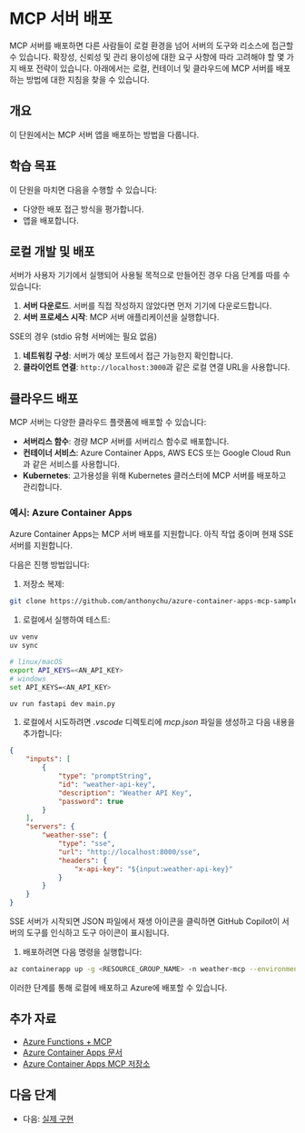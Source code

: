 # MCP 서버 배포

MCP 서버를 배포하면 다른 사람들이 로컬 환경을 넘어 서버의 도구와 리소스에 접근할 수 있습니다. 확장성, 신뢰성 및 관리 용이성에 대한 요구 사항에 따라 고려해야 할 몇 가지 배포 전략이 있습니다. 아래에서는 로컬, 컨테이너 및 클라우드에 MCP 서버를 배포하는 방법에 대한 지침을 찾을 수 있습니다.

## 개요

이 단원에서는 MCP 서버 앱을 배포하는 방법을 다룹니다.

## 학습 목표

이 단원을 마치면 다음을 수행할 수 있습니다:

- 다양한 배포 접근 방식을 평가합니다.
- 앱을 배포합니다.

## 로컬 개발 및 배포

서버가 사용자 기기에서 실행되어 사용될 목적으로 만들어진 경우 다음 단계를 따를 수 있습니다:

1. **서버 다운로드**. 서버를 직접 작성하지 않았다면 먼저 기기에 다운로드합니다.
1. **서버 프로세스 시작**: MCP 서버 애플리케이션을 실행합니다.

SSE의 경우 (stdio 유형 서버에는 필요 없음)

1. **네트워킹 구성**: 서버가 예상 포트에서 접근 가능한지 확인합니다.
1. **클라이언트 연결**: `http://localhost:3000`과 같은 로컬 연결 URL을 사용합니다.

## 클라우드 배포

MCP 서버는 다양한 클라우드 플랫폼에 배포할 수 있습니다:

- **서버리스 함수**: 경량 MCP 서버를 서버리스 함수로 배포합니다.
- **컨테이너 서비스**: Azure Container Apps, AWS ECS 또는 Google Cloud Run과 같은 서비스를 사용합니다.
- **Kubernetes**: 고가용성을 위해 Kubernetes 클러스터에 MCP 서버를 배포하고 관리합니다.

### 예시: Azure Container Apps

Azure Container Apps는 MCP 서버 배포를 지원합니다. 아직 작업 중이며 현재 SSE 서버를 지원합니다.

다음은 진행 방법입니다:

1. 저장소 복제:

  ```sh
  git clone https://github.com/anthonychu/azure-container-apps-mcp-sample.git
  ```

1. 로컬에서 실행하여 테스트:

  ```sh
  uv venv
  uv sync

  # linux/macOS
  export API_KEYS=<AN_API_KEY>
  # windows
  set API_KEYS=<AN_API_KEY>

  uv run fastapi dev main.py
  ```

1. 로컬에서 시도하려면 *.vscode* 디렉토리에 *mcp.json* 파일을 생성하고 다음 내용을 추가합니다:

  ```json
  {
      "inputs": [
          {
              "type": "promptString",
              "id": "weather-api-key",
              "description": "Weather API Key",
              "password": true
          }
      ],
      "servers": {
          "weather-sse": {
              "type": "sse",
              "url": "http://localhost:8000/sse",
              "headers": {
                  "x-api-key": "${input:weather-api-key}"
              }
          }
      }
  }
  ```

  SSE 서버가 시작되면 JSON 파일에서 재생 아이콘을 클릭하면 GitHub Copilot이 서버의 도구를 인식하고 도구 아이콘이 표시됩니다.

1. 배포하려면 다음 명령을 실행합니다:

  ```sh
  az containerapp up -g <RESOURCE_GROUP_NAME> -n weather-mcp --environment mcp -l westus --env-vars API_KEYS=<AN_API_KEY> --source .
  ```

이러한 단계를 통해 로컬에 배포하고 Azure에 배포할 수 있습니다.

## 추가 자료

- [Azure Functions + MCP](https://learn.microsoft.com/en-us/samples/azure-samples/remote-mcp-functions-dotnet/remote-mcp-functions-dotnet/)
- [Azure Container Apps 문서](https://techcommunity.microsoft.com/blog/appsonazureblog/host-remote-mcp-servers-in-azure-container-apps/4403550)
- [Azure Container Apps MCP 저장소](https://github.com/anthonychu/azure-container-apps-mcp-sample)

## 다음 단계

- 다음: [실제 구현](../../04-PracticalImplementation/README.md)
